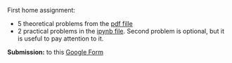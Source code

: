 First home assignment:
* 5 theoretical problems from the [pdf fille](.../master/week01_geometric_probability/Week01_HW_Theory.pdf)
* 2 practical problems in the [ipynb file](.../master/week01_geometric_probability/Week01_HW_Practice.ipynb). Second problem is optional, but it is useful to pay attention to it.

**Submission:** to this [Google Form](https://docs.google.com/forms/d/e/1FAIpQLSflm3pPCj520pwlee36tEr6kVx92UVGk-eStOk3Bz1YjdVoiA/viewform)
